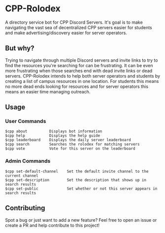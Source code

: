 # CPP-Rolodex
A directory service bot for CPP Discord Servers. It's goal is to make navigating
the vast sea of decentralized CPP servers easier for students and make
advertising/discovery easier for server operators.

## But why?
Trying to navigate through multiple Discord servers and invite links to try to
find the resources you're searching for can be frustrating. It can be even more
frustrating when those searches end with dead invite links or dead servers.
CPP-Rolodex intends to help both server operators and students by creating a
list of campus resources in one location. For students this means no more dead
ends looking for resources and for server operators this means an easier time
managing outreach.

## Usage

### User Commands
```
$cpp about          Displays bot information
$cpp help           Displays the help guide
$cpp leaderboard    Displays the daily server leaderboard
$cpp search         Searches the rolodex for matching servers
$cpp vote           Vote for this server on the leaderboard
```

### Admin Commands
```
$cpp set-default-channel    Set the default invite channel to the current channel
$cpp set-description        Set the description that shows up in search results
$cpp set-public             Set whether or not this server appears in search results
```

## Contributing
Spot a bug or just want to add a new feature? Feel free to open an issue or
create a PR and help contribute to this project!
